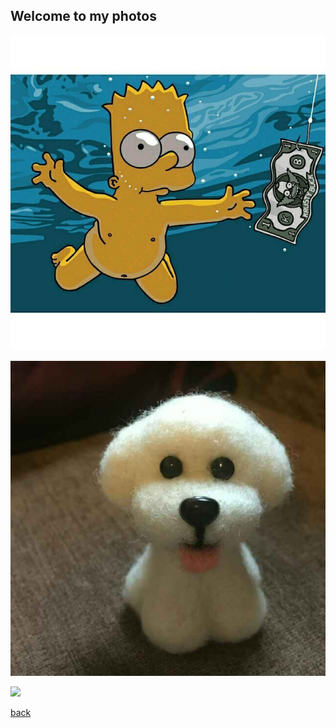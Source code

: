 ## Welcome to my photos

![](https://github.com/okzhchy/okzhchy.github.io/raw/master/images/xps.png)

![](https://github.com/okzhchy/okzhchy.github.io/raw/master/images/db.png)

![](https://assets-cdn.github.com/images/icons/emoji/octocat.png)

[back](./)